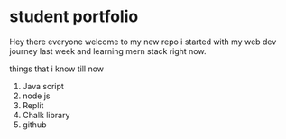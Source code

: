 # student portfolio
Hey there everyone welcome to my new repo i started with my web dev journey last week and learning mern stack right now.

things that i know till now

1. Java script
1. node js
1. Replit
1. Chalk library
1. github 
